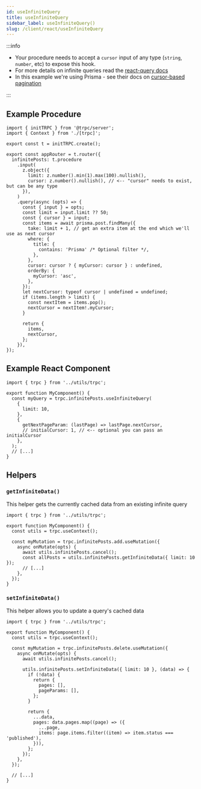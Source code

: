 ```yaml
---
id: useInfiniteQuery
title: useInfiniteQuery
sidebar_label: useInfiniteQuery()
slug: /client/react/useInfiniteQuery
---
```


:::info

- Your procedure needs to accept a `cursor` input of any type (`string`, `number`, etc) to expose this hook.
- For more details on infinite queries read the [react-query docs](https://tanstack.com/query/v4/docs/react/reference/useInfiniteQuery)
- In this example we're using Prisma - see their docs on [cursor-based pagination](https://www.prisma.io/docs/concepts/components/prisma-client/pagination#cursor-based-pagination)

:::

## Example Procedure

```tsx title='server/routers/_app.ts'
import { initTRPC } from '@trpc/server';
import { Context } from './[trpc]';

export const t = initTRPC.create();

export const appRouter = t.router({
  infinitePosts: t.procedure
    .input(
      z.object({
        limit: z.number().min(1).max(100).nullish(),
        cursor: z.number().nullish(), // <-- "cursor" needs to exist, but can be any type
      }),
    )
    .query(async (opts) => {
      const { input } = opts;
      const limit = input.limit ?? 50;
      const { cursor } = input;
      const items = await prisma.post.findMany({
        take: limit + 1, // get an extra item at the end which we'll use as next cursor
        where: {
          title: {
            contains: 'Prisma' /* Optional filter */,
          },
        },
        cursor: cursor ? { myCursor: cursor } : undefined,
        orderBy: {
          myCursor: 'asc',
        },
      });
      let nextCursor: typeof cursor | undefined = undefined;
      if (items.length > limit) {
        const nextItem = items.pop();
        nextCursor = nextItem!.myCursor;
      }

      return {
        items,
        nextCursor,
      };
    }),
});
```

## Example React Component

```tsx title='components/MyComponent.tsx'
import { trpc } from '../utils/trpc';

export function MyComponent() {
  const myQuery = trpc.infinitePosts.useInfiniteQuery(
    {
      limit: 10,
    },
    {
      getNextPageParam: (lastPage) => lastPage.nextCursor,
      // initialCursor: 1, // <-- optional you can pass an initialCursor
    },
  );
  // [...]
}
```

## Helpers

### `getInfiniteData()`

This helper gets the currently cached data from an existing infinite query

```tsx title='components/MyComponent.tsx'
import { trpc } from '../utils/trpc';

export function MyComponent() {
  const utils = trpc.useContext();

  const myMutation = trpc.infinitePosts.add.useMutation({
    async onMutate(opts) {
      await utils.infinitePosts.cancel();
      const allPosts = utils.infinitePosts.getInfiniteData({ limit: 10 });
      // [...]
    },
  });
}
```

### `setInfiniteData()`

This helper allows you to update a query's cached data

```tsx title='components/MyComponent.tsx'
import { trpc } from '../utils/trpc';

export function MyComponent() {
  const utils = trpc.useContext();

  const myMutation = trpc.infinitePosts.delete.useMutation({
    async onMutate(opts) {
      await utils.infinitePosts.cancel();

      utils.infinitePosts.setInfiniteData({ limit: 10 }, (data) => {
        if (!data) {
          return {
            pages: [],
            pageParams: [],
          };
        }

        return {
          ...data,
          pages: data.pages.map((page) => ({
            ...page,
            items: page.items.filter((item) => item.status === 'published'),
          })),
        };
      });
    },
  });

  // [...]
}
```
